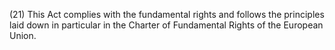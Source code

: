 (21) This Act complies with the fundamental rights and follows the principles laid down in particular in the Charter of Fundamental Rights of the European Union.